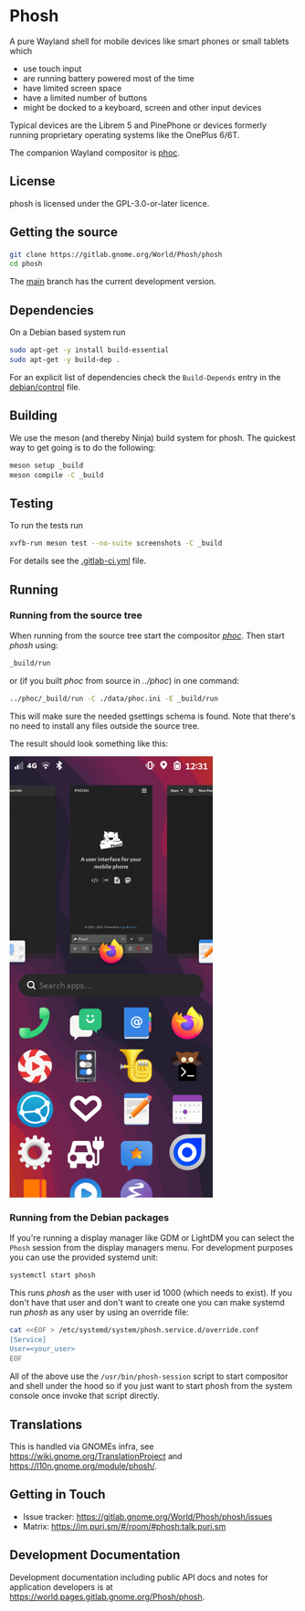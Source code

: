 # Phosh

A pure Wayland shell for mobile devices like smart phones or small
tablets which

* use touch input
* are running battery powered most of the time
* have limited screen space
* have a limited number of buttons
* might be docked to a keyboard, screen and other input devices

Typical devices are the Librem 5 and PinePhone or devices formerly
running proprietary operating systems like the OnePlus 6/6T.

The companion Wayland compositor is [phoc][].

## License

phosh is licensed under the GPL-3.0-or-later licence.

## Getting the source

```sh
git clone https://gitlab.gnome.org/World/Phosh/phosh
cd phosh
```

The [main][] branch has the current development version.

## Dependencies

On a Debian based system run

```sh
sudo apt-get -y install build-essential
sudo apt-get -y build-dep .
```

For an explicit list of dependencies check the `Build-Depends` entry in the
[debian/control][] file.

## Building

We use the meson (and thereby Ninja) build system for phosh.  The quickest
way to get going is to do the following:

```sh
meson setup _build
meson compile -C _build
```

## Testing

To run the tests run

```sh
xvfb-run meson test --no-suite screenshots -C _build
```

For details see the [.gitlab-ci.yml][] file.

## Running

### Running from the source tree

When running from the source tree start the compositor *[phoc][]*.
Then start *phosh* using:

```sh
_build/run
```

or (if you built *phoc* from source in *../phoc*) in one command:

```sh
../phoc/_build/run -C ./data/phoc.ini -E _build/run
```

This will make sure the needed gsettings schema is found. Note that there's no
need to install any files outside the source tree.

The result should look something like this:

![phosh](screenshots/phosh-overview.png)

### Running from the Debian packages

If you're running a display manager like GDM or LightDM you can select the
`Phosh` session from the display managers menu. For development purposes
you can use the provided systemd unit:

```sh
systemctl start phosh
```

This runs *phosh* as the user with user id 1000 (which needs to exist). If you
don't have that user and don't want to create one you can make systemd
run *phosh* as any user by using an override file:

```sh
cat <<EOF > /etc/systemd/system/phosh.service.d/override.conf
[Service]
User=<your_user>
EOF
```

All of the above use the `/usr/bin/phosh-session` script to start compositor
and shell under the hood so if you just want to start phosh from the system
console once invoke that script directly.

## Translations

This is handled via GNOMEs infra, see
<https://wiki.gnome.org/TranslationProject> and
<https://l10n.gnome.org/module/phosh/>.

## Getting in Touch

* Issue tracker: <https://gitlab.gnome.org/World/Phosh/phosh/issues>
* Matrix: <https://im.puri.sm/#/room/#phosh:talk.puri.sm>

## Development Documentation

Development documentation including public API docs and notes for application
developers is at <https://world.pages.gitlab.gnome.org/Phosh/phosh>.

[main]: https://gitlab.gnome.org/World/Phosh/phosh/-/tree/main
[.gitlab-ci.yml]: https://gitlab.gnome.org/World/Phosh/phosh/-/blob/main/.gitlab-ci.yml
[debian/control]: https://gitlab.gnome.org/World/Phosh/phosh/-/blob/main/debian/control
[phoc]: https://gitlab.gnome.org/World/Phosh/phoc
